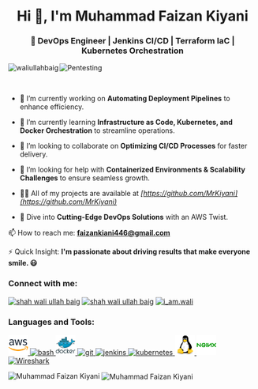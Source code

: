 <!-- ![MasterHead](https://www.google.com/url?sa=i&url=https%3A%2F%2Fgiphy.com%2Fgifs%2FSandiaLabs-cyber-security-cybersecurity-RDZo7znAdn2u7sAcWH&psig=AOvVaw1gJYPNKCMUdMtgxZlhsF73&ust=1705645757783000&source=images&cd=vfe&opi=89978449&ved=0CBIQjRxqFwoTCIDbvOGn5oMDFQAAAAAdAAAAABAI) -->

<h1 align="center">Hi 👋, I'm Muhammad Faizan Kiyani</h1>
<h3 align="center">🔧 DevOps Engineer | Jenkins CI/CD | Terraform IaC | Kubernetes Orchestration </h3>

<img align="right" alt="Pentesting" width="400" src="https://cdn.dribbble.com/users/86429/screenshots/16832624/media/2644541ac5d5e197f8b16b1fc69685c4.jpg">

<p align="left"> <img src="https://komarev.com/ghpvc/?username=waliullahbaig&label=Profile%20views&color=0e75b6&style=flat" alt="waliullahbaig" /> </p>

<p align="left"> <a href="https://twitter.com/" target="blank"><img src="https://img.shields.io/twitter/follow/?logo=twitter&style=for-the-badge" alt="" /></a> </p>

- 🔭 I’m currently working on **Automating Deployment Pipelines** to enhance efficiency.

- 🌱 I’m currently learning **Infrastructure as Code, Kubernetes, and Docker Orchestration** to streamline operations.

- 👯 I’m looking to collaborate on **Optimizing CI/CD Processes** for faster delivery.

- 🤝 I’m looking for help with **Containerized Environments & Scalability Challenges** to ensure seamless growth.

- 👨‍💻 All of my projects are available at *[https://github.com/MrKiyani](https://github.com/MrKiyani)*

- 💬 Dive into **Cutting-Edge DevOps Solutions** with an AWS Twist.

📫 How to reach me: **faizankiani446@gmail.com**

⚡ Quick Insight: **I'm passionate about driving results that make everyone smile. 😃**

<h3 align="left">Connect with me:</h3>

<p align="left">
<a href="https://www.linkedin.com/in/muhammad-faizan-kiyani01/" target="blank"><img align="center" src="https://raw.githubusercontent.com/rahuldkjain/github-profile-readme-generator/master/src/images/icons/Social/linked-in-alt.svg" alt="shah wali ullah baig" height="30" width="40" /></a> 
<a href="https://www.facebook.com/faizankiani.faizankiani.7" target="blank"><img align="center" src="https://raw.githubusercontent.com/rahuldkjain/github-profile-readme-generator/master/src/images/icons/Social/facebook.svg" alt="shah wali ullah baig" height="30" width="40" /></a>
<a href="https://www.instagram.com/kiyanifaizan786/" target="blank"><img align="center" src="https://raw.githubusercontent.com/rahuldkjain/github-profile-readme-generator/master/src/images/icons/Social/instagram.svg" alt="i_am.wali" height="30" width="40" /></a>
</p>

<h3 align="left">Languages and Tools:</h3>
  <p align="left"> <a href="https://nmap.org/" target="_blank" rel="noreferrer"> <img src="https://raw.githubusercontent.com/devicons/devicon/master/icons/amazonwebservices/amazonwebservices-original-wordmark.svg" alt="aws" width="40" height="40"/> </a> <a href="https://www.gnu.org/software/bash/" target="_blank" rel="noreferrer"> <img src="https://www.vectorlogo.zone/logos/gnu_bash/gnu_bash-icon.svg" alt="bash" width="40" height="40"/> </a> <a href="https://www.docker.com/" target="_blank" rel="noreferrer"> <img src="https://raw.githubusercontent.com/devicons/devicon/master/icons/docker/docker-original-wordmark.svg" alt="docker" width="40" height="40"/> </a> <a href="https://git-scm.com/" target="_blank" rel="noreferrer"> <img src="https://www.vectorlogo.zone/logos/git-scm/git-scm-icon.svg" alt="git" width="40" height="40"/> </a> <a href="https://www.jenkins.io" target="_blank" rel="noreferrer"> <img src="https://www.vectorlogo.zone/logos/jenkins/jenkins-icon.svg" alt="jenkins" width="40" height="40"/> </a> <a href="https://kubernetes.io" target="_blank" rel="noreferrer"> <img src="https://www.vectorlogo.zone/logos/kubernetes/kubernetes-icon.svg" alt="kubernetes" width="40" height="40"/> </a> <a href="https://www.linux.org/" target="_blank" rel="noreferrer"> <img src="https://raw.githubusercontent.com/devicons/devicon/master/icons/linux/linux-original.svg" alt="linux" width="40" height="40"/> </a> <a href="https://www.nginx.com" target="_blank" rel="noreferrer"> <img src="https://raw.githubusercontent.com/devicons/devicon/master/icons/nginx/nginx-original.svg" alt="nginx" width="40" height="40"/> </a><a href="https://www.wireshark.org/" target="_blank" rel="noreferrer"> <img src="https://www.vectorlogo.zone/logos/wireshark/wireshark-ar21.svg" alt="Wireshark" width="40" height="40"/> </a> </p>

<p><img align="left" src="https://github-readme-stats.vercel.app/api/top-langs?username=MrKiyani&show_icons=true&locale=en&layout=compact" alt="Muhammad Faizan Kiyani" /></p>

<p>&nbsp;<img align="center" src="https://github-readme-stats.vercel.app/api?username=MrKiyani&show_icons=true&locale=en" alt="Muhammad Faizan Kiyani" /></p>
